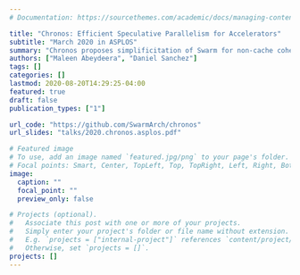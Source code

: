 ```yaml
---
# Documentation: https://sourcethemes.com/academic/docs/managing-content/

title: "Chronos: Efficient Speculative Parallelism for Accelerators"
subtitle: "March 2020 in ASPLOS"
summary: "Chronos proposes simplificitation of Swarm for non-cache coherent architecture, including accelerators. We demonstrate its benefits by building FPGA accelerators for four applications with speedups of 3.7x - 16x over 40-threaded CPU"
authors: ["Maleen Abeydeera", "Daniel Sanchez"]
tags: []
categories: []
lastmod: 2020-08-20T14:29:25-04:00
featured: true
draft: false
publication_types: ["1"]

url_code: "https://github.com/SwarmArch/chronos"
url_slides: "talks/2020.chronos.asplos.pdf"

# Featured image
# To use, add an image named `featured.jpg/png` to your page's folder.
# Focal points: Smart, Center, TopLeft, Top, TopRight, Left, Right, BottomLeft, Bottom, BottomRight.
image:
  caption: ""
  focal_point: ""
  preview_only: false

# Projects (optional).
#   Associate this post with one or more of your projects.
#   Simply enter your project's folder or file name without extension.
#   E.g. `projects = ["internal-project"]` references `content/project/deep-learning/index.md`.
#   Otherwise, set `projects = []`.
projects: []
---
```


